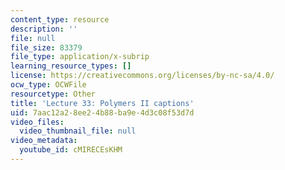 ```yaml
---
content_type: resource
description: ''
file: null
file_size: 83379
file_type: application/x-subrip
learning_resource_types: []
license: https://creativecommons.org/licenses/by-nc-sa/4.0/
ocw_type: OCWFile
resourcetype: Other
title: 'Lecture 33: Polymers II captions'
uid: 7aac12a2-8ee2-4b88-ba9e-4d3c08f53d7d
video_files:
  video_thumbnail_file: null
video_metadata:
  youtube_id: cMIRECEsKHM
---
```

